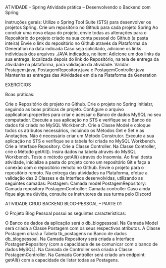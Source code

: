 
ATIVIDADE – Spring
Atividade prática – Desenvolvendo o Backend com Spring


Instruções gerais:
Utilize o Spring Tool Suite (STS) para desenvolver os projetos Spring.
Crie um repositório no Github para cada projeto Spring
Ao concluir uma nova etapa do projeto, envie todas as alterações para o Repositório do projeto criado na sua conta pessoal do Github (a pasta inteira)
Envie o link do repositório no Github através da Plataforma da Generation na data indicada
Caso seja solicitado, adicione os links individuais dos arquivos .JAVA indicados, no item: Adicione um dos links da sua entrega, localizada depois do link do Repositório, na tela de entrega da atividade na plataforma, para validação da atividade.
Validar: Postagem.java, PostagemRepository.java e PostagemController.java
Mantenha as entregas das Atividades em dia na Plataforma da Generation


EXERCÍCIOS

Boas práticas:

Crie o Repositório do projeto no Github.
Crie o projeto no Spring Initialzr, seguindo as boas práticas de projeto.
Configure o arquivo application.properties para criar e acessar o Banco de dados MySQL no seu computador.
Execute a sua aplicação no STS e verifique se o Banco de dados foi criado no MySQL Workbench.
Crie a Classe Model e coloque todos os atributos necessários, incluindo os Métodos Get e Set e as Anotações. Não é necessário criar um Método Construtor.
Execute a sua aplicação no STS e verifique se a tabela foi criada no MySQL Workbench.
Crie a Interface Repository.
Crie a Classe Controller.
Na Classe Controller, crie o Método getAll().
Insira dados na tabela através do MySQL Workbench.
Teste o método getAll() através do Insomnia.
Ao final desta atividade, inicialize a pasta do projeto como um repositório Git e faça a conexão com o repositório remoto no Github.
Envie o projeto para o repositório remoto.
Na entrega das atividades na Plataforma, efetue a validação das 2 Classes e da Interface desenvolvidas, utilizando as seguintes camadas:
Postagem: Camada model
PostagemRepository: Camada repository
PostagemController: Camada controller
Caso ainda fique alguma dúvida, consulte os instrutores da sua turma pelo Discord

 ATIVIDADE CRUD BACKEND BLOG-PESSOAL – PARTE 01

O Projeto Blog Pessoal possui as seguintes características:

O Banco de dados da aplicação será o db_blogpessoal.
Na Camada Model será criada a Classe Postagem com os seus respectivos atributos.
A Classe Postagem criará a Tabela tb_postagens no Banco de dados db_blogpessoal.
Na Camada Repository será criada a Interface PostagemRepository (com a capacidade de se comunicar com o banco de dados MySQL).
Na Camada de Controller será criada a Classe PostagemController. 
Na Camada Controller será criado um endpoint:
getAll() com a capacidade de listar todas as Postagens.
